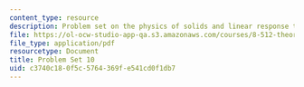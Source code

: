 ```yaml
---
content_type: resource
description: Problem set on the physics of solids and linear response theory.
file: https://ol-ocw-studio-app-qa.s3.amazonaws.com/courses/8-512-theory-of-solids-ii-spring-2009/c3740c180f5c5764369fe541cd0f1db7_MIT8_512s09_pset10.pdf
file_type: application/pdf
resourcetype: Document
title: Problem Set 10
uid: c3740c18-0f5c-5764-369f-e541cd0f1db7
---
```

